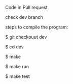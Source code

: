 Code in Pull request 

check dev branch

steps to compile the program:

$ git checkouut dev

$ cd dev

$ make

$ make run 

$ make test
